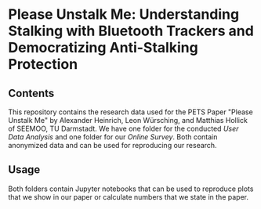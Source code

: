 # Please Unstalk Me: Understanding Stalking with Bluetooth Trackers and Democratizing Anti-Stalking Protection

## Contents 
This repository contains the research data used for the PETS Paper "Please Unstalk Me" by Alexander Heinrich, Leon Würsching, and Matthias Hollick of SEEMOO, TU Darmstadt. 
We have one folder for the conducted *User Data Analysis* and one folder for our *Online Survey*. Both contain anonymized data and can be used for reproducing our research. 

## Usage 
Both folders contain Jupyter notebooks that can be used to reproduce plots that we show in our paper or calculate numbers that we state in the paper. 
